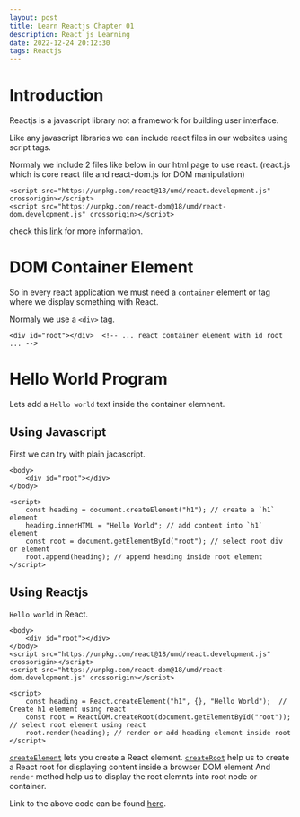 ```yaml
---
layout: post
title: Learn Reactjs Chapter 01
description: React js Learning
date: 2022-12-24 20:12:30
tags: Reactjs
---
```


# Introduction

Reactjs is a javascript library not a framework for building user interface.

Like any javascript libraries we can include react files in our websites using script tags.

Normaly we include 2 files like below in our html page to use react. 
(react.js which is core react file and react-dom.js for DOM manipulation)

```
<script src="https://unpkg.com/react@18/umd/react.development.js" crossorigin></script>
<script src="https://unpkg.com/react-dom@18/umd/react-dom.development.js" crossorigin></script>
```
check this [link](https://reactjs.org/docs/add-react-to-a-website.html#step-2-add-the-script-tags) for more information.


# DOM Container Element

So in every react application we must need a `container` element or tag where we display
something with React.

Normaly we use a `<div>` tag.


```
<div id="root"></div>  <!-- ... react container element with id root ... -->

```

# Hello World Program

Lets add a `Hello world` text inside the container elemnent.

## Using Javascript

First we can try with plain jacascript.

```
<body>
    <div id="root"></div>
</body>

<script>
    const heading = document.createElement("h1"); // create a `h1` element
    heading.innerHTML = "Hello World"; // add content into `h1` element
    const root = document.getElementById("root"); // select root div or element
    root.append(heading); // append heading inside root element
</script>
```

## Using Reactjs

`Hello world` in React.

```
<body>
    <div id="root"></div>
</body>
<script src="https://unpkg.com/react@18/umd/react.development.js" crossorigin></script>
<script src="https://unpkg.com/react-dom@18/umd/react-dom.development.js" crossorigin></script>

<script>
    const heading = React.createElement("h1", {}, "Hello World");  // Create h1 element using react
    const root = ReactDOM.createRoot(document.getElementById("root")); // select root element using react
    root.render(heading); // render or add heading element inside root
</script>
```

[`createElement`](https://beta.reactjs.org/apis/react/createElement) lets you create a React element.
[`createRoot`](https://beta.reactjs.org/apis/react-dom/client/createRoot#createroot) help us to create a React root for displaying content inside a browser DOM element
And `render` method help us to display the  rect elemnts into root node or container.

Link to the above code can be found [here](https://github.com/vyshuks/learn-react/tree/main/01).





